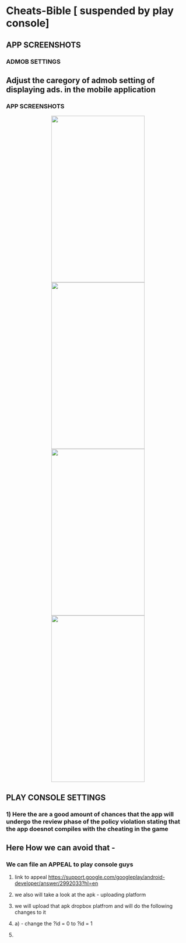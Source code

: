 # Cheats-Bible [ suspended by play console]



## APP SCREENSHOTS


### ADMOB SETTINGS

## Adjust the caregory of admob setting of displaying ads. in the mobile application



### APP SCREENSHOTS
<p align="center">
  <img src="https://user-images.githubusercontent.com/40432616/92407192-89870f00-f157-11ea-9f9d-5e682751f3c7.jpg" width="256" height="455">
  <img src="https://user-images.githubusercontent.com/40432616/92407205-8c81ff80-f157-11ea-925c-c82ffa172369.jpg" width="256" height="455">
  <img src="https://user-images.githubusercontent.com/40432616/92407209-8e4bc300-f157-11ea-995d-764cebe2f635.jpg" width="256" height="455">
  <img src="https://user-images.githubusercontent.com/40432616/92407212-90ae1d00-f157-11ea-8051-5f65775bacb8.jpg" width="256" height="455">
</p>



## PLAY CONSOLE SETTINGS

### 1) Here the are a good amount of chances that the app will undergo the review phase of the policy violation stating that the app doesnot compiles with the cheating in the game

## Here How we can avoid that - 
### We can file an APPEAL to play console guys

1) link to appeal https://support.google.com/googleplay/android-developer/answer/2992033?hl=en
2) we also will take a look at the apk - uploading platform
3) we will upload that apk dropbox platfrom and will do  the following changes to it


4) a) - change the ?id = 0 to ?id = 1
5) 

